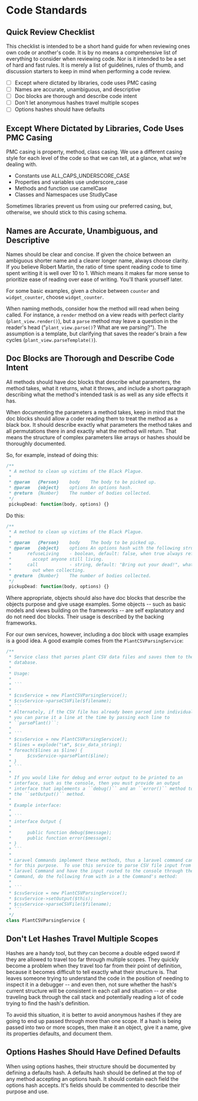 # Code Standards

## Quick Review Checklist

This checklist is intended to be a short hand guide for when reviewing ones own
code or another's code.  It is by no means a comprehensive list of everything
to consider when reviewing code.  Nor is it intended to be a set of hard and
fast rules.  It is merely a list of guidelines, rules of thumb, and discussion
starters to keep in mind when performing a code review. 

- [ ] Except where dictated by libraries, code uses PMC casing 
- [ ] Names are accurate, unambiguous, and descriptive
- [ ] Doc blocks are thorough and describe code intent
- [ ] Don't let anonymous hashes travel multiple scopes
- [ ] Options hashes should have defaults 

## Except Where Dictated by Libraries, Code Uses PMC Casing

PMC casing is property, method, class casing.  We use a different casing style
for each level of the code so that we can tell, at a glance, what we're dealing
with.

- Constants use ALL\_CAPS\_UNDERSCORE\_CASE
- Properties and variables use underscore\_case 
- Methods and function use camelCase
- Classes and Namespaces use StudlyCase

Sometimes libraries prevent us from using our preferred casing, but, otherwise,
we should stick to this casing schema.

## Names are Accurate, Unambiguous, and Descriptive

Names should be clear and concise.  If given the choice between an ambiguous
shorter name and a clearer longer name, always choose clarity. If you believe
Robert Martin, the ratio of time spent reading code to time spent writing it is
well over 10 to 1.  Which means it makes far more sense to prioritize ease of
reading over ease of writing.  You'll thank yourself later.

For some basic examples, given a choice between ``counter`` 
and ``widget_counter``, choose ``widget_counter``.  

When naming methods, consider how the method will read when being called.  For
instance, a ``render`` method on a view reads with perfect clarity
(``plant_view.render()``), but a ``parse`` method may leave a question in the
reader's head ("``plant_view.parse()``? What are we parsing?").  The assumption
is a template, but clarifying that saves the reader's brain a few cycles
(``plant_view.parseTemplate()``).

## Doc Blocks are Thorough and Describe Code Intent

All methods should have doc blocks that describe what parameters, the method
takes, what it returns, what it throws, and include a short paragraph
describing what the method's intended task is as well as any side effects it
has.

When documenting the parameters a method takes, keep in mind that the doc blocks
should allow a coder reading them to treat the method as a black box.  It should
describe exactly what parameters the method takes and all permutations there in
and exactly what the method will return.  That means the structure of complex
parameters like arrays or hashes should be thoroughly documented.

So, for example, instead of doing this:

```javascript
/**
 * A method to clean up victims of the Black Plague.
 * 
 * @param   {Person}    body    The body to be picked up.
 * @param   {object}    options An options hash.
 * @return  {Number}    The number of bodies collected.
 */
 pickupDead: function(body, options) {}
```

Do this:

```javascript
/**
 * A method to clean up victims of the Black Plague.
 *
 * @param   {Person}    body    The body to be picked up. 
 * @param   {object}    options An options hash with the following structure:
 *      refuseLiving    - boolean, default: false, when true always refuse to
 *        accept anyone still living.
 *      call            - string, default: "Bring out your dead!", what to call
 *        out when collecting. 
 * @return  {Number}    The number of bodies collected.
 */
 pickupDead: function(body, options) {}
```

Where appropriate, objects should also have doc blocks that describe the
objects purpose and give usage examples.  Some objects -- such as basic models
and views building on the frameworks -- are self explanatory and do not need
doc blocks.  Their usage is described by the backing frameworks.  

For our own services, however, including a doc block with usage examples is a
good idea.  A good example comes from the ``PlantCSVParsingService``:

```php
/**
 * Service class that parses plant CSV data files and saves them to the
 * database.  
 *
 * Usage:
 *
 * ```
 *
 * $csvService = new PlantCSVParsingService();
 * $csvService->parseCSVFile($filename);
 * ```
 * Alternately, if the CSV file has already been parsed into individual lines,
 * you can parse it a line at the time by passing each line to
 * ``parsePlant()``:
 *
 * ```
 * $csvService = new PlantCSVParsingService();
 * $lines = explode("\n", $csv_data_string);
 * foreach($lines as $line) {
 *      $csvService->parsePlant($line);
 * }
 * ```
 *
 * If you would like for debug and error output to be printed to an 
 * interface, such as the console, then you must provide an output
 * interface that implements a ``debug()`` and an ``error()`` method to
 * the ``setOutput()`` method.  
 *
 * Example interface:
 *
 * ```
 * interface Output {
 *
 *      public function debug($message);
 *      public function error($message);
 * }
 * ```
 *
 * Laravel Commands implement these methods, thus a laravel command can be used
 * for this purpose.  To use this service to parse CSV file input from a
 * laravel Command and have the input routed to the console through the
 * Command, do the following from with in a the Command's method:
 *
 * ```
 * $csvService = new PlantCSVParsingService();
 * $csvService->setOutput($this);
 * $csvService->parseCSVFile($filename);
 * ```
 */
class PlantCSVParsingService {
```

## Don't Let Hashes Travel Multiple Scopes

Hashes are a handy tool, but they can become a double edged sword if they are
allowed to travel too far through multiple scopes.  They quickly become a
problem when they travel too far from their point of definition, because it
becomes difficult to tell exactly what their structure is.  That leaves someone
trying to understand the code in the position of needing to inspect it in a
debugger -- and even then, not sure whether the hash's current structure will
be consistent in each call and situation -- or else traveling back through the
call stack and potentially reading a lot of code trying to find the hash's
definition.

To avoid this situation, it is better to avoid anonymous hashes if they are
going to end up passed through more than one scope.  If a hash is being passed
into two or more scopes, then make it an object, give it a name, give its
properties defaults, and document them. 

## Options Hashes Should Have Defined Defaults 

When using options hashes, their structure should be documented by defining a
defaults hash.  A defaults hash should be defined at the top of any method
accepting an options hash.  It should contain each field the options hash
accepts.  It's fields should be commented to describe their purpose and use. 
